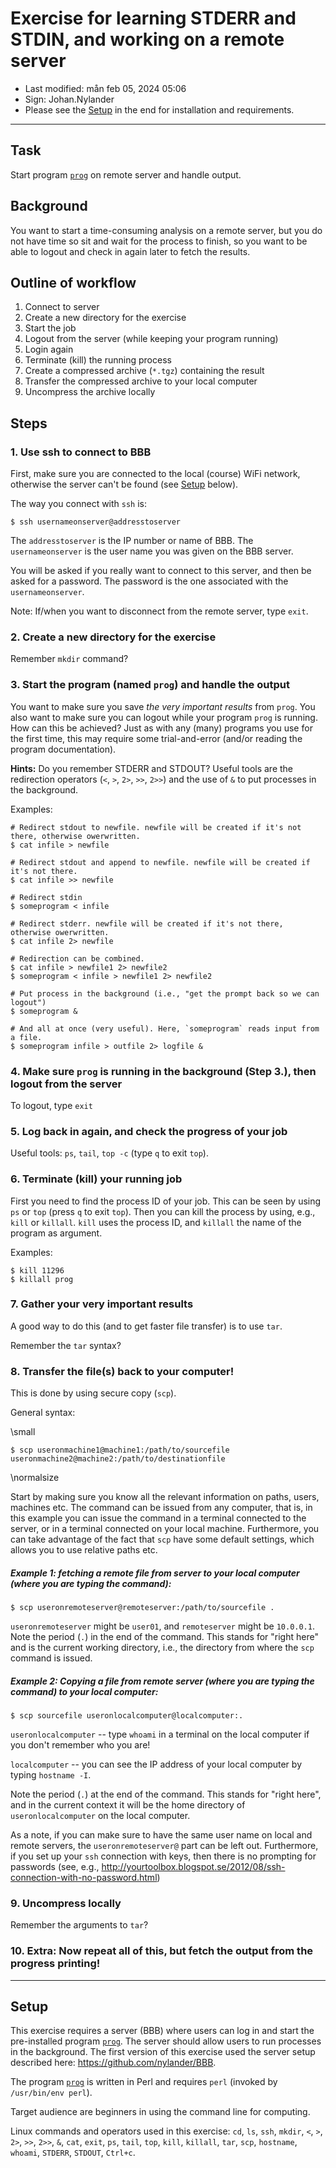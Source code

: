 # Exercise for learning STDERR and STDIN, and working on a remote server

- Last modified: mån feb 05, 2024  05:06
- Sign: Johan.Nylander
- Please see the [Setup](#setup) in the end for installation and requirements.

---

## Task

Start program [`prog`](prog) on remote server and handle output.

## Background

You want to start a time-consuming analysis on a remote server, but you
do not have time so sit and wait for the process to finish, so you want
to be able to logout and check in again later to fetch the results.

## Outline of workflow

1. Connect to server
2. Create a new directory for the exercise
3. Start the job
4. Logout from the server (while keeping your program running)
5. Login again
6. Terminate (kill) the running process
7. Create a compressed archive (`*.tgz`) containing the result
8. Transfer the compressed archive to your local computer
9. Uncompress the archive locally

## Steps

### 1. Use ssh to connect to BBB

First, make sure you are connected to the local (course) WiFi network,
otherwise the server can't be found (see [Setup](#setup) below).

The way you connect with `ssh` is:

    $ ssh usernameonserver@addresstoserver

The `addresstoserver` is the IP number or name of BBB. The
`usernameonserver` is the user name you was given on the BBB server.

You will be asked if you really want to connect to this server, and then be
asked for a password.  The password is the one associated with the
`usernameonserver`.

Note: If/when you want to disconnect from the remote server, type `exit`.

### 2. Create a new directory for the exercise

Remember `mkdir` command?

### 3. Start the program (named `prog`) and handle the output

You want to make sure you save *the very important results* from `prog`.  You
also want to make sure you can logout while your program `prog` is running.
How can this be achieved? Just as with any (many) programs you use for the
first time, this may require some trial-and-error (and/or reading the program
documentation).

**Hints:** Do you remember STDERR and STDOUT? Useful tools are the redirection
operators (`<`, `>`, `2>`, `>>`, `2>>`) and the use of `&` to put processes in
the background.

Examples:

    # Redirect stdout to newfile. newfile will be created if it's not there, otherwise owerwritten.
    $ cat infile > newfile

    # Redirect stdout and append to newfile. newfile will be created if it's not there.
    $ cat infile >> newfile

    # Redirect stdin
    $ someprogram < infile

    # Redirect stderr. newfile will be created if it's not there, otherwise owerwritten.
    $ cat infile 2> newfile

    # Redirection can be combined.
    $ cat infile > newfile1 2> newfile2
    $ someprogram < infile > newfile1 2> newfile2

    # Put process in the background (i.e., "get the prompt back so we can logout")
    $ someprogram &

    # And all at once (very useful). Here, `someprogram` reads input from a file.
    $ someprogram infile > outfile 2> logfile &

### 4. Make sure `prog` is running in the background (Step 3.), then logout from the server

To logout, type `exit`

### 5. Log back in again, and check the progress of your job

Useful tools: `ps`, `tail`, `top -c` (type `q` to exit `top`).

### 6. Terminate (kill) your running job

First you need to find the process ID of your job. This can be seen by using
`ps` or `top` (press `q` to exit `top`).  Then you can kill the process by
using, e.g., `kill` or `killall`.  `kill` uses the process ID, and `killall`
the name of the program as argument.

Examples:

    $ kill 11296
    $ killall prog

### 7. Gather your very important results

A good way to do this (and to get faster file transfer) is to use `tar`.

Remember the `tar` syntax?

### 8. Transfer the file(s) back to your computer!

This is done by using secure copy (`scp`).

General syntax:

\small

    $ scp useronmachine1@machine1:/path/to/sourcefile useronmachine2@machine2:/path/to/destinationfile

\normalsize

Start by making sure you know all the relevant information on paths, users,
machines etc.  The command can be issued from any computer, that is, in this
example you can issue the command in a terminal connected to the server, or in
a terminal connected on your local machine. Furthermore, you can take advantage
of the fact that `scp` have some default settings, which allows you to use
relative paths etc.

##### Example 1: fetching a remote file from server to your local computer (where you are typing the command):

    $ scp useronremoteserver@remoteserver:/path/to/sourcefile .

`useronremoteserver` might be `user01`, and `remoteserver` might be `10.0.0.1`.
Note the period (`.`) in the end of the command. This stands for "right here"
and is the current working directory, i.e., the directory from where the `scp`
command is issued.

##### Example 2: Copying a file from remote server (where you are typing the command) to your local computer:

    $ scp sourcefile useronlocalcomputer@localcomputer:.

`useronlocalcomputer` -- type `whoami` in a terminal on the local computer if
you don't remember who you are!

`localcomputer` -- you can see the IP address of your local computer by typing
`hostname -I`.

Note the period (`.`) at the end of the command. This stands for "right here",
and in the current context it will be the home directory of
`useronlocalcomputer` on the local computer.

As a note, if you can make sure to have the same user name on local and remote
servers, the `useronremoteserver@` part can be left out. Furthermore, if you
set up your `ssh` connection with keys, then there is no prompting for
passwords (see, e.g.,
<http://yourtoolbox.blogspot.se/2012/08/ssh-connection-with-no-password.html>)

### 9. Uncompress locally

Remember the arguments to `tar`?

### 10. Extra: Now repeat all of this, but fetch the output from the progress printing!

---

## Setup

This exercise requires a server (BBB) where users can log in and start the
pre-installed program [`prog`](prog). The server should allow users to run
processes in the background.  The first version of this exercise used the
server setup described here: <https://github.com/nylander/BBB>.

The program [`prog`](prog) is written in Perl and requires `perl` (invoked by
`/usr/bin/env perl`).

Target audience are beginners in using the command line for computing.

Linux commands and operators used in this exercise: `cd`, `ls`, `ssh`, `mkdir`,
`<`, `>`, `2>`, `>>`, `2>>`, `&`, `cat`, `exit`, `ps`, `tail`, `top`, `kill`,
`killall`, `tar`, `scp`, `hostname`, `whoami`, `STDERR`, `STDOUT`, `Ctrl+c`.

